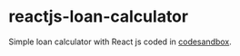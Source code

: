 # reactjs-loan-calculator
Simple loan calculator with React js coded in [codesandbox](https://codesandbox.io).
